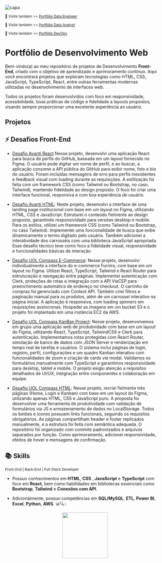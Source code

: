 ![capa](https://media.licdn.com/dms/image/v2/D4D16AQFhTmqQEA26Bw/profile-displaybackgroundimage-shrink_350_1400/B4DZejBLQzHMAc-/0/1750786684948?e=1756339200&v=beta&t=gLGEik4YLpyXn8cdyZJcjk74k6JHeMtqKS_pkj3HG6s)

<sub> 🔗 Visite também >> [Portfólio Data Engineer](https://github.com/leonildolinck/Portfolio_Data-Engineering) </sub>

<sub> 🔗 Visite também >> [Portfólio Data Analyst](https://github.com/leonildolinck/Portfolio_Data-Analyst) </sub>

<sub> 🔗 Visite também >> [Portfólio DevOps](https://github.com/leonildolinck/Portfolio_DevOps) </sub>

# Portfólio de Desenvolvimento Web

Bem-vindo(a) ao meu repositório de projetos de Desenvolvimento **Front-End**, criado com o objetivo de aprendizado e aprimoramento contínuo. Aqui você encontrará projetos que exploram tecnologias como HTML, CSS, JavaScript, TypeScript, React, entre outras ferramentas modernas utilizadas no desenvolvimento de interfaces web.

Todos os projetos foram desenvolvidos com foco em responsividade, acessibilidade, boas práticas de código e fidelidade a layouts propostos, visando sempre proporcionar uma excelente experiência ao usuário.

## Projetos 

 
## ⚡️ Desafios Front-End

 * [Desafio Avanti React](https://github.com/leonildolinck/projeto2-avanti)  Nesse projeto, desenvolvi uma aplicação React para busca de perfis do GitHub, baseada em um layout fornecido no Figma. O usuário pode digitar um nome de perfil, e ao buscar, a aplicação consome a API pública do GitHub para exibir nome, foto e bio do usuário. Foram incluídas mensagens de erro para perfis inexistentes e feedback visual com loading durante as requisições. A estilização foi feita com um framework CSS (como Tailwind ou Bootstrap, no caso, Tailwind), mantendo fidelidade ao design proposto. O foco foi criar uma interface funcional, responsiva e com boa experiência de usuário.

  * [Desafio Avanti HTML](https://github.com/leonildolinck/projeto1-avanti): Neste projeto, desenvolvi a interface de uma landing page institucional com base em um layout no Figma, utilizando HTML, CSS e JavaScript. Estruturei o conteúdo fielmente ao design proposto, garantindo responsividade para versões desktop e mobile. Para os estilos, utilizei um framework CSS (como Tailwind ou Bootstrap, no caso Tailwind). Implementei uma funcionalidade de busca que exibe dinamicamente o termo digitado pelo usuário. Também adicionei a interatividade dos carrosséis com uma biblioteca JavaScript apropriada. Esse desafio técnico teve como foco a fidelidade visual, responsividade e funcionalidades básicas de interação.
    
  * [Desafio UOL Compass E-Commerce](https://github.com/leonildolinck/ti-rex-challenge3-persistence): Nesse projeto, desenvolvi individualmente a interface do e-commerce Furniro, com base em um layout no Figma. Utilizei React, TypeScript, Tailwind e React Router para estruturação e navegação entre páginas. Implementei autenticação com Clerk, proteções de rotas e integração com a API ViaCEP para preenchimento automático de endereço no checkout. O carrinho de compras foi gerenciado com Context API. Também criei filtros e paginação manual para os produtos, além de um carrossel interativo na página inicial. A aplicação é responsiva, com loading spinners em requisições assíncronas. Hospedei as imagens em um bucket S3 e o projeto foi implantado em uma instância EC2 da AWS.
    
  *  [Desafio UOL Compass KanBan Project](https://github.com/leonildolinck/ti-rex-challenge2-persistence): Nesse projeto, desenvolvemos em grupo uma aplicação web de produtividade com base em um layout do Figma, utilizando React, TypeScript, TailwindCSS e Clerk para autenticação. Implementamos rotas protegidas com React Router, simulação de banco de dados com JSON Server e renderização em tempo real de tarefas e usuários. O sistema inclui páginas de login, registro, perfil, configurações e um quadro Kanban interativo com funcionalidades de zoom e criação de cards via modal. Validamos os formulários manualmente com TypeScript e garantimos responsividade para desktop, tablet e mobile. O projeto exigiu atenção a requisitos detalhados de UI/UX, integração entre componentes e colaboração em equipe.

  * [Desafio UOL Compass HTML](https://github.com/leonildolinck/desafio-01-compass-react): Nesse projeto, recriei fielmente três páginas (Home, Login e Kanban) com base em um layout do Figma, utilizando apenas HTML, CSS e JavaScript puro. A proposta foi desenvolver uma ferramenta de produtividade com validação de formulários via JS e armazenamento de dados no LocalStorage. Todos os botões e ícones possuem links funcionais, seguindo os requisitos obrigatórios. As páginas compartilham header e footer replicados manualmente, e a estrutura foi feita com semântica adequada. O repositório foi organizado com commits padronizados e arquivos separados por função. Como aprimoramento, adicionei responsividade, efeitos de hover e mensagens de confirmação.      

  

## 📚 Skills

<sub> Front-End | Back-End | Full-Stack Developer   </sub>


* Possuo conhecimentos em **HTML**, **CSS** , **JavaScript** e **TypeScript** com foco em **React**, bem como habilidades em bibliotecas essenciais como **Bootstrap**, **Tailwind** e **Conexões com API**.
* Adicionalmente, possuo competências em **SQL/MySQL**, **ETL**, **Power BI**, **Excel**, **Python**, **AWS**. 📊🔍💡

   <div id="header" align="center">
  <img src="https://www.puttiapps.com/home-2021-may/business_analitics-3/" width="150"/>
 </div>


  
